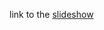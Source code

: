 link to the [slideshow](https://docs.google.com/presentation/d/1fJJnd2JwiX_UNQfcsMgBDuURyl_9xZzdml2Aj0iOvzE/edit#slide=id.g3d87873411_0_256)
